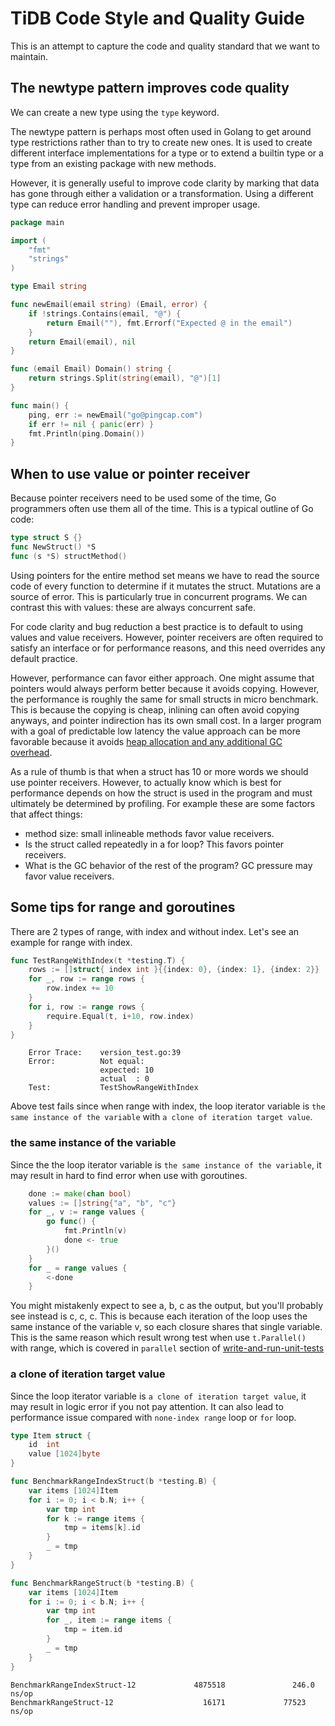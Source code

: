 # TiDB Code Style and Quality Guide

This is an attempt to capture the code and quality standard that we want to maintain.

## The newtype pattern improves code quality

We can create a new type using the `type` keyword.

The newtype pattern is perhaps most often used in Golang to get around type restrictions rather than to try to create new ones. It is used to create different interface implementations for a type or to extend a builtin type or a type from an existing package with new methods.

However, it is generally useful to improve code clarity by marking that data has gone through either a validation or a transformation. Using a different type can reduce error handling and prevent improper usage.

```go
package main

import (
    "fmt"
    "strings"
)

type Email string

func newEmail(email string) (Email, error) {
    if !strings.Contains(email, "@") {
        return Email(""), fmt.Errorf("Expected @ in the email")
    }
    return Email(email), nil
}

func (email Email) Domain() string {
    return strings.Split(string(email), "@")[1]
}

func main() {
    ping, err := newEmail("go@pingcap.com")
    if err != nil { panic(err) }
    fmt.Println(ping.Domain())
}
```

## When to use value or pointer receiver

Because pointer receivers need to be used some of the time, Go programmers often use them all of the time.
This is a typical outline of Go code:

``` go
type struct S {}
func NewStruct() *S
func (s *S) structMethod()
```

Using pointers for the entire method set means we have to read the source code of every function to determine if it mutates the struct. Mutations are a source of error. This is particularly true in concurrent programs. We can contrast this with values: these are always concurrent safe.

For code clarity and bug reduction a best practice is to default to using values and value receivers.
However, pointer receivers are often required to satisfy an interface or for performance reasons, and this need overrides any default practice.

However, performance can favor either approach. One might assume that pointers would always perform better because it avoids copying. However, the performance is roughly the same for small structs in micro benchmark. This is because the copying is cheap, inlining can often avoid copying anyways, and pointer indirection has its own small cost. In a larger program with a goal of predictable low latency the value approach can be more favorable because it avoids [heap allocation and any additional GC overhead](https://segment.com/blog/allocation-efficiency-in-high-performance-go-services/).

As a rule of thumb is that when a struct has 10 or more words we should use pointer receivers. However, to actually know which is best for performance depends on how the struct is used in the program and must ultimately be determined by profiling. For example these are some factors that affect things:

* method size: small inlineable methods favor value receivers.
* Is the struct called repeatedly in a for loop? This favors pointer receivers.
* What is the GC behavior of the rest of the program? GC pressure may favor value receivers.

## Some tips for range and goroutines

There are 2 types of range, with index and without index. Let's see an example for range with index.

```go
func TestRangeWithIndex(t *testing.T) {
	rows := []struct{ index int }{{index: 0}, {index: 1}, {index: 2}}
	for _, row := range rows {
		row.index += 10
	}
	for i, row := range rows {
		require.Equal(t, i+10, row.index)
	}
}
```

```shell
    Error Trace:	version_test.go:39
    Error:      	Not equal: 
                    expected: 10
                    actual  : 0
    Test:       	TestShowRangeWithIndex
```

Above test fails since when range with index, the loop iterator variable is `the same instance of the variable` with `a clone of iteration target value`.

### the same instance of the variable

Since the the loop iterator variable is `the same instance of the variable`, it may result in hard to find error when use with goroutines.

```go
	done := make(chan bool)
	values := []string{"a", "b", "c"}
	for _, v := range values {
		go func() {
			fmt.Println(v)
			done <- true
		}()
	}
	for _ = range values {
		<-done
	}
```

You might mistakenly expect to see a, b, c as the output, but you'll probably see instead is c, c, c. 
This is because each iteration of the loop uses the same instance of the variable v, so each closure shares that single variable.
This is the same reason which result wrong test when use `t.Parallel()` with range, which is covered in `parallel` section of [write-and-run-unit-tests](../get-started/write-and-run-unit-tests.md)

### a clone of iteration target value

Since the loop iterator variable is `a clone of iteration target value`, it may result in logic error if you not pay attention. It can also lead to performance issue compared with `none-index range` loop or `for` loop.

```go
type Item struct {
	id  int
	value [1024]byte
}

func BenchmarkRangeIndexStruct(b *testing.B) {
	var items [1024]Item
	for i := 0; i < b.N; i++ {
		var tmp int
		for k := range items {
			tmp = items[k].id
		}
		_ = tmp
	}
}

func BenchmarkRangeStruct(b *testing.B) {
	var items [1024]Item
	for i := 0; i < b.N; i++ {
		var tmp int
		for _, item := range items {
			tmp = item.id
		}
		_ = tmp
	}
}
```

```shell
BenchmarkRangeIndexStruct-12             4875518               246.0 ns/op
BenchmarkRangeStruct-12                    16171             77523 ns/op
```
